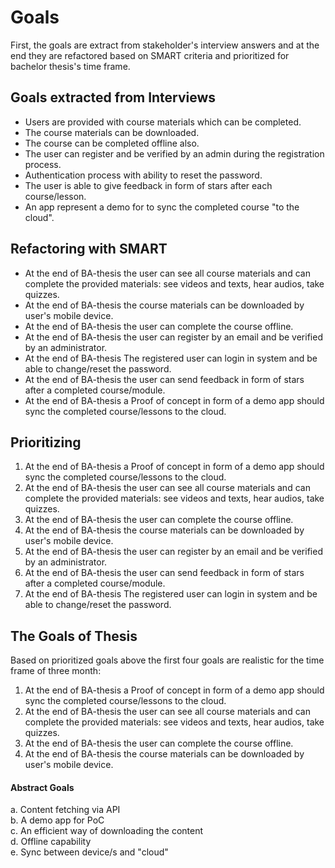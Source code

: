 # Goals

First, the goals are extract from stakeholder's interview answers and at the end they are refactored based on SMART criteria and prioritized for bachelor thesis's time frame.

## Goals extracted from Interviews

- Users are provided with course materials which can be completed.
- The course materials can be downloaded.
- The course can be completed offline also.
- The user can register and be verified by an admin during the registration process.
- Authentication process with ability to reset the password.
- The user is able to give feedback in form of stars after each course/lesson.
- An app represent a demo for to sync the completed course "to the cloud".


## Refactoring with SMART

- At the end of BA-thesis the user can see all course materials and can complete the provided materials: see videos and texts, hear audios, take quizzes.
- At the end of BA-thesis the course materials can be downloaded by user's mobile device.
- At the end of BA-thesis the user can complete the course offline.
- At the end of BA-thesis the user can register by an email and be verified by an administrator.
- At the end of BA-thesis The registered user can login in system and be able to change/reset the password.
- At the end of BA-thesis the user can send feedback in form of stars after a completed course/module.
- At the end of BA-thesis a Proof of concept in form of a demo app should sync the completed course/lessons to the cloud. 

## Prioritizing

1. At the end of BA-thesis a Proof of concept in form of a demo app should sync the completed course/lessons to the cloud.
2. At the end of BA-thesis the user can see all course materials and can complete the provided materials: see videos and texts, hear audios, take quizzes.
3. At the end of BA-thesis the user can complete the course offline.
4. At the end of BA-thesis the course materials can be downloaded by user's mobile device.
5. At the end of BA-thesis the user can register by an email and be verified by an administrator.
6. At the end of BA-thesis the user can send feedback in form of stars after a completed course/module.
7. At the end of BA-thesis The registered user can login in system and be able to change/reset the password.

## The Goals of Thesis

Based on prioritized goals above the first four goals are realistic for the time frame of three month:

1. At the end of BA-thesis a Proof of concept in form of a demo app should sync the completed course/lessons to the cloud.
2. At the end of BA-thesis the user can see all course materials and can complete the provided materials: see videos and texts, hear audios, take quizzes.
3. At the end of BA-thesis the user can complete the course offline.
4. At the end of BA-thesis the course materials can be downloaded by user's mobile device.

#### Abstract Goals

a. Content fetching via API<br>
b. A demo app for PoC<br>
c. An efficient way of downloading the content<br>
d. Offline capability<br>
e. Sync between device/s and "cloud"<br>
